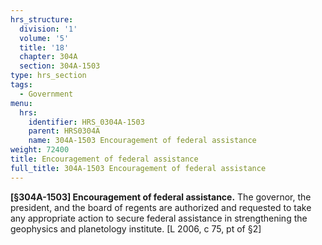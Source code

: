 ```yaml
---
hrs_structure:
  division: '1'
  volume: '5'
  title: '18'
  chapter: 304A
  section: 304A-1503
type: hrs_section
tags:
  - Government
menu:
  hrs:
    identifier: HRS_0304A-1503
    parent: HRS0304A
    name: 304A-1503 Encouragement of federal assistance
weight: 72400
title: Encouragement of federal assistance
full_title: 304A-1503 Encouragement of federal assistance
---
```

**[§304A-1503] Encouragement of federal assistance.** The governor, the president, and the board of regents are authorized and requested to take any appropriate action to secure federal assistance in strengthening the geophysics and planetology institute. [L 2006, c 75, pt of §2]